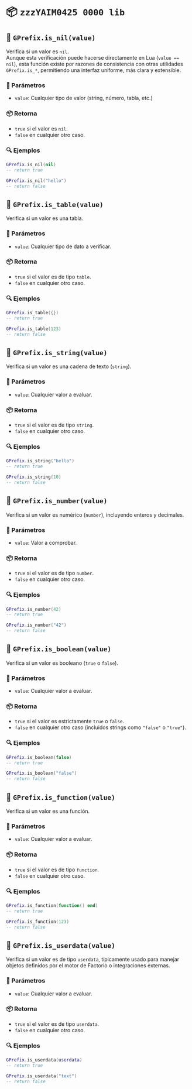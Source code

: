 # 📦 `zzzYAIM0425 0000 lib`

## 🔹 `GPrefix.is_nil(value)`

Verifica si un valor es `nil`.  
Aunque esta verificación puede hacerse directamente en Lua (`value == nil`), esta función existe por razones de consistencia con otras utilidades `GPrefix.is_*`, permitiendo una interfaz uniforme, más clara y extensible.

### 📌 Parámetros
- `value`: Cualquier tipo de valor (string, número, tabla, etc.)

### 📦 Retorna
- `true` si el valor es `nil`.
- `false` en cualquier otro caso.

### 🔍 Ejemplos

```lua
GPrefix.is_nil(nil)
-- return true

GPrefix.is_nil("hello")
-- return false
```

## 🔹 `GPrefix.is_table(value)`

Verifica si un valor es una tabla.

### 📌 Parámetros
- `value`: Cualquier tipo de dato a verificar.

### 📦 Retorna
- `true` si el valor es de tipo `table`.
- `false` en cualquier otro caso.

### 🔍 Ejemplos

```lua
GPrefix.is_table({})
-- return true

GPrefix.is_table(123)
-- return false
```

## 🔹 `GPrefix.is_string(value)`

Verifica si un valor es una cadena de texto (`string`).

### 📌 Parámetros
- `value`: Cualquier valor a evaluar.

### 📦 Retorna
- `true` si el valor es de tipo `string`.
- `false` en cualquier otro caso.

### 🔍 Ejemplos

```lua
GPrefix.is_string("hello")
-- return true

GPrefix.is_string(10)
-- return false
```

## 🔹 `GPrefix.is_number(value)`

Verifica si un valor es numérico (`number`), incluyendo enteros y decimales.

### 📌 Parámetros
- `value`: Valor a comprobar.

### 📦 Retorna
- `true` si el valor es de tipo `number`.
- `false` en cualquier otro caso.

### 🔍 Ejemplos

```lua
GPrefix.is_number(42)
-- return true

GPrefix.is_number("42")
-- return false
```

## 🔹 `GPrefix.is_boolean(value)`

Verifica si un valor es booleano (`true` o `false`).

### 📌 Parámetros
- `value`: Cualquier valor a evaluar.

### 📦 Retorna
- `true` si el valor es estrictamente `true` o `false`.
- `false` en cualquier otro caso (incluidos strings como `"false"` o `"true"`).

### 🔍 Ejemplos

```lua
GPrefix.is_boolean(false)
-- return true

GPrefix.is_boolean("false")
-- return false
```

## 🔹 `GPrefix.is_function(value)`

Verifica si un valor es una función.

### 📌 Parámetros
- `value`: Cualquier valor a evaluar.

### 📦 Retorna
- `true` si el valor es de tipo `function`.
- `false` en cualquier otro caso.

### 🔍 Ejemplos

```lua
GPrefix.is_function(function() end)
-- return true

GPrefix.is_function(123)
-- return false
```

## 🔹 `GPrefix.is_userdata(value)`

Verifica si un valor es de tipo `userdata`, típicamente usado para manejar objetos definidos por el motor de Factorio o integraciones externas.

### 📌 Parámetros
- `value`: Cualquier valor a evaluar.

### 📦 Retorna
- `true` si el valor es de tipo `userdata`.
- `false` en cualquier otro caso.

### 🔍 Ejemplos

```lua
GPrefix.is_userdata(userdata)
-- return true

GPrefix.is_userdata("text")
-- return false
```